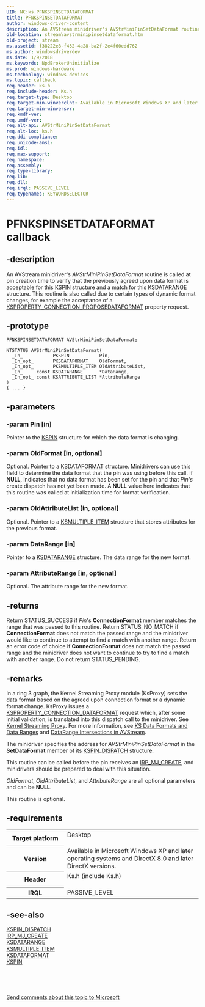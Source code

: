 ```yaml
---
UID: NC:ks.PFNKSPINSETDATAFORMAT
title: PFNKSPINSETDATAFORMAT
author: windows-driver-content
description: An AVStream minidriver's AVStrMiniPinSetDataFormat routine is called at pin creation time to verify that the previously agreed upon data format is acceptable for this KSPIN structure and a match for this KSDATARANGE structure.
old-location: stream\avstrminipinsetdataformat.htm
old-project: stream
ms.assetid: f38222e8-f432-4a28-ba2f-2e4f60edd762
ms.author: windowsdriverdev
ms.date: 1/9/2018
ms.keywords: NpdBrokerUninitialize
ms.prod: windows-hardware
ms.technology: windows-devices
ms.topic: callback
req.header: ks.h
req.include-header: Ks.h
req.target-type: Desktop
req.target-min-winverclnt: Available in Microsoft Windows XP and later operating systems and DirectX 8.0 and later DirectX versions.
req.target-min-winversvr: 
req.kmdf-ver: 
req.umdf-ver: 
req.alt-api: AVStrMiniPinSetDataFormat
req.alt-loc: ks.h
req.ddi-compliance: 
req.unicode-ansi: 
req.idl: 
req.max-support: 
req.namespace: 
req.assembly: 
req.type-library: 
req.lib: 
req.dll: 
req.irql: PASSIVE_LEVEL
req.typenames: KEYWORDSELECTOR
---
```


# PFNKSPINSETDATAFORMAT callback



## -description
An AVStream minidriver's <i>AVStrMiniPinSetDataFormat</i> routine is called at pin creation time to verify that the previously agreed upon data format is acceptable for this <a href="..\ks\ns-ks-_kspin.md">KSPIN</a> structure and a match for this <a href="..\ks\ns-ks-ksdataformat.md">KSDATARANGE</a> structure. This routine is also called due to certain types of dynamic format changes, for example the acceptance of a <a href="https://msdn.microsoft.com/library/windows/hardware/ff565107">KSPROPERTY_CONNECTION_PROPOSEDATAFORMAT</a> property request.



## -prototype

````
PFNKSPINSETDATAFORMAT AVStrMiniPinSetDataFormat;

NTSTATUS AVStrMiniPinSetDataFormat(
  _In_           PKSPIN           Pin,
  _In_opt_       PKSDATAFORMAT    OldFormat,
  _In_opt_       PKSMULTIPLE_ITEM OldAttributeList,
  _In_     const KSDATARANGE      *DataRange,
  _In_opt_ const KSATTRIBUTE_LIST *AttributeRange
)
{ ... }
````


## -parameters

### -param Pin [in]

Pointer to the <a href="..\ks\ns-ks-_kspin.md">KSPIN</a> structure for which the data format is changing.


### -param OldFormat [in, optional]

Optional. Pointer to a <a href="..\ks\ns-ks-ksdataformat.md">KSDATAFORMAT</a> structure. Minidrivers can use this field to determine the data format that the pin was using before this call. If <b>NULL</b>, indicates that no data format has been set for the pin and that <i>Pin's</i> create dispatch has not yet been made. A <b>NULL</b> value here indicates that this routine was called at initialization time for format verification.


### -param OldAttributeList [in, optional]

Optional. Pointer to a <a href="..\ks\ns-ks-ksmultiple_item.md">KSMULTIPLE_ITEM</a> structure that stores attributes for the previous format.


### -param DataRange [in]

Pointer to a <a href="..\ks\ns-ks-ksdataformat.md">KSDATARANGE</a> structure. The data range for the new format.


### -param AttributeRange [in, optional]

Optional. The attribute range for the new format.


## -returns
Return STATUS_SUCCESS if <i>Pin</i>'s <b>ConnectionFormat</b> member matches the range that was passed to this routine. Return STATUS_NO_MATCH if <b>ConnectionFormat</b> does not match the passed range and the minidriver would like to continue to attempt to find a match with another range. Return an error code of choice if <b>ConnectionFormat</b> does not match the passed range and the minidriver does not want to continue to try to find a match with another range. Do not return STATUS_PENDING.


## -remarks
In a ring 3 graph, the Kernel Streaming Proxy module (KsProxy) sets the data format based on the agreed upon connection format or a dynamic format change. KsProxy issues a <a href="https://msdn.microsoft.com/library/windows/hardware/ff565103">KSPROPERTY_CONNECTION_DATAFORMAT</a> request which, after some initial validation, is translated into this dispatch call to the minidriver. See <a href="https://msdn.microsoft.com/94ca96ae-d6de-4764-b95f-d3784af40e4d">Kernel Streaming Proxy</a>. For more information, see <a href="https://msdn.microsoft.com/44b55a5a-ec58-4c1e-b780-e20829fe3edf">KS Data Formats and Data Ranges</a> and <a href="https://msdn.microsoft.com/44281574-8258-47a3-857d-fd44bb949f17">DataRange Intersections in AVStream</a>.

The minidriver specifies the address for <i>AVStrMiniPinSetDataFormat</i> in the <b>SetDataFormat</b> member of its <a href="..\ks\ns-ks-_kspin_dispatch.md">KSPIN_DISPATCH</a> structure.

This routine can be called before the pin receives an <a href="https://msdn.microsoft.com/library/windows/hardware/ff548630">IRP_MJ_CREATE</a>, and minidrivers should be prepared to deal with this situation.

<i>OldFormat</i>, <i>OldAttributeList</i>, and <i>AttributeRange</i> are all optional parameters and can be <b>NULL</b>. 

This routine is optional.


## -requirements
<table>
<tr>
<th width="30%">
Target platform

</th>
<td width="70%">
<dl>
<dt>Desktop</dt>
</dl>
</td>
</tr>
<tr>
<th width="30%">
Version

</th>
<td width="70%">
Available in Microsoft Windows XP and later operating systems and DirectX 8.0 and later DirectX versions.

</td>
</tr>
<tr>
<th width="30%">
Header

</th>
<td width="70%">
<dl>
<dt>Ks.h (include Ks.h)</dt>
</dl>
</td>
</tr>
<tr>
<th width="30%">
IRQL

</th>
<td width="70%">
PASSIVE_LEVEL

</td>
</tr>
</table>

## -see-also
<dl>
<dt>
<a href="..\ks\ns-ks-_kspin_dispatch.md">KSPIN_DISPATCH</a>
</dt>
<dt>
<a href="https://msdn.microsoft.com/library/windows/hardware/ff548630">IRP_MJ_CREATE</a>
</dt>
<dt>
<a href="..\ks\ns-ks-ksdataformat.md">KSDATARANGE</a>
</dt>
<dt>
<a href="..\ks\ns-ks-ksmultiple_item.md">KSMULTIPLE_ITEM</a>
</dt>
<dt>
<a href="..\ks\ns-ks-ksdataformat.md">KSDATAFORMAT</a>
</dt>
<dt>
<a href="..\ks\ns-ks-_kspin.md">KSPIN</a>
</dt>
</dl>
 

 

<a href="mailto:wsddocfb@microsoft.com?subject=Documentation%20feedback [stream\stream]:%20PFNKSPINSETDATAFORMAT routine%20 RELEASE:%20(1/9/2018)&amp;body=%0A%0APRIVACY STATEMENT%0A%0AWe use your feedback to improve the documentation. We don't use your email address for any other purpose, and we'll remove your email address from our system after the issue that you're reporting is fixed. While we're working to fix this issue, we might send you an email message to ask for more info. Later, we might also send you an email message to let you know that we've addressed your feedback.%0A%0AFor more info about Microsoft's privacy policy, see http://privacy.microsoft.com/en-us/default.aspx." title="Send comments about this topic to Microsoft">Send comments about this topic to Microsoft</a>

